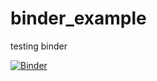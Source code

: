 # binder_example
testing binder

[![Binder](https://mybinder.org/badge_logo.svg)](https://mybinder.org/v2/gh/sugarjo/binder_example/HEAD)

